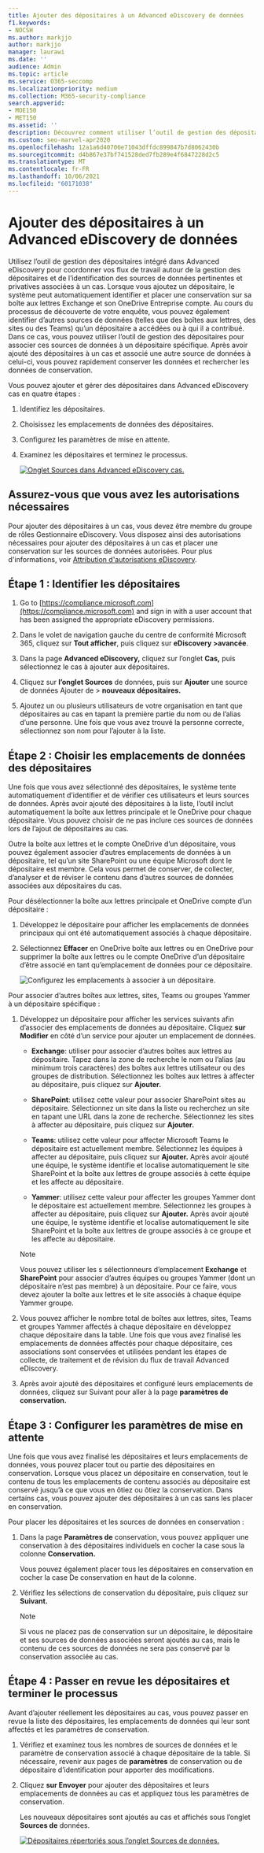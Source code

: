 ```yaml
---
title: Ajouter des dépositaires à un Advanced eDiscovery de données
f1.keywords:
- NOCSH
ms.author: markjjo
author: markjjo
manager: laurawi
ms.date: ''
audience: Admin
ms.topic: article
ms.service: O365-seccomp
ms.localizationpriority: medium
ms.collection: M365-security-compliance
search.appverid:
- MOE150
- MET150
ms.assetid: ''
description: Découvrez comment utiliser l’outil de gestion des dépositaires intégré dans Advanced eDiscovery pour coordonner vos flux de travail et identifier les sources de données pertinentes dans un cas.
ms.custom: seo-marvel-apr2020
ms.openlocfilehash: 12a1a6d40706e71043dffdc899847b7d8062430b
ms.sourcegitcommit: d4b867e37bf741528ded7fb289e4f6847228d2c5
ms.translationtype: MT
ms.contentlocale: fr-FR
ms.lasthandoff: 10/06/2021
ms.locfileid: "60171038"
---
```

# <a name="add-custodians-to-an-advanced-ediscovery-case"></a>Ajouter des dépositaires à un Advanced eDiscovery de données

Utilisez l’outil de gestion des dépositaires intégré dans Advanced eDiscovery pour coordonner vos flux de travail autour de la gestion des dépositaires et de l’identification des sources de données pertinentes et privatives associées à un cas. Lorsque vous ajoutez un dépositaire, le système peut automatiquement identifier et placer une conservation sur sa boîte aux lettres Exchange et son OneDrive Entreprise compte. Au cours du processus de découverte de votre enquête, vous pouvez également identifier d’autres sources de données (telles que des boîtes aux lettres, des sites ou des Teams) qu’un dépositaire a accédées ou à qui il a contribué. Dans ce cas, vous pouvez utiliser l’outil de gestion des dépositaires pour associer ces sources de données à un dépositaire spécifique. Après avoir ajouté des dépositaires à un cas et associé une autre source de données à celui-ci, vous pouvez rapidement conserver les données et rechercher les données de conservation.

Vous pouvez ajouter et gérer des dépositaires dans Advanced eDiscovery cas en quatre étapes :

1. Identifiez les dépositaires.

2. Choisissez les emplacements de données des dépositaires.

3. Configurez les paramètres de mise en attente.

4. Examinez les dépositaires et terminez le processus.

   [![Onglet Sources dans Advanced eDiscovery cas. ](../media/AeD-Sources-Tab.png) ](../media/AeD-Sources-Tab.png#lightbox)

## <a name="make-sure-you-have-the-necessary-permissions"></a>Assurez-vous que vous avez les autorisations nécessaires

Pour ajouter des dépositaires à un cas, vous devez être membre du groupe de rôles Gestionnaire eDiscovery. Vous disposez ainsi des autorisations nécessaires pour ajouter des dépositaires à un cas et placer une conservation sur les sources de données autorisées. Pour plus d'informations, voir [Attribution d'autorisations eDiscovery](get-started-with-advanced-ediscovery.md#step-2-assign-ediscovery-permissions).

## <a name="step-1-identify-custodians"></a>Étape 1 : Identifier les dépositaires

1. Go to [https://compliance.microsoft.com](https://compliance.microsoft.com) and sign in with a user account that has been assigned the appropriate eDiscovery permissions.

2. Dans le volet de navigation gauche du centre de conformité Microsoft 365, cliquez sur **Tout afficher**, puis cliquez sur **eDiscovery >avancée**.

3. Dans la page **Advanced eDiscovery,** cliquez sur l’onglet **Cas,** puis sélectionnez le cas à ajouter aux dépositaires.

4. Cliquez sur **l’onglet Sources** de données, puis sur **Ajouter** une source de données Ajouter de  >  **nouveaux dépositaires.**

5. Ajoutez un ou plusieurs utilisateurs de votre organisation en tant que dépositaires au cas en tapant la première partie du nom ou de l’alias d’une personne. Une fois que vous avez trouvé la personne correcte, sélectionnez son nom pour l’ajouter à la liste.

## <a name="step-2-choose-custodian-data-locations"></a>Étape 2 : Choisir les emplacements de données des dépositaires

Une fois que vous avez sélectionné des dépositaires, le système tente automatiquement d’identifier et de vérifier ces utilisateurs et leurs sources de données. Après avoir ajouté des dépositaires à la liste, l’outil inclut automatiquement la boîte aux lettres principale et le OneDrive pour chaque dépositaire. Vous pouvez choisir de ne pas inclure ces sources de données lors de l’ajout de dépositaires au cas.

Outre la boîte aux lettres et le compte OneDrive d’un dépositaire, vous pouvez également associer d’autres emplacements de données à un dépositaire, tel qu’un site SharePoint ou une équipe Microsoft dont le dépositaire est membre. Cela vous permet de conserver, de collecter, d’analyser et de réviser le contenu dans d’autres sources de données associées aux dépositaires du cas.

Pour désélectionner la boîte aux lettres principale et OneDrive compte d’un dépositaire :

1. Développez le dépositaire pour afficher les emplacements de données principaux qui ont été automatiquement associés à chaque dépositaire.

2. Sélectionnez **Effacer** en  OneDrive boîte aux lettres ou en OneDrive pour supprimer la boîte aux lettres ou le compte OneDrive d’un dépositaire d’être associé en tant qu’emplacement de données pour ce dépositaire. 

   ![Configurez les emplacements à associer à un dépositaire.](../media/ConfigureCustodianLocations.png)

Pour associer d’autres boîtes aux lettres, sites, Teams ou groupes Yammer à un dépositaire spécifique :

1. Développez un dépositaire pour afficher les services suivants afin d’associer des emplacements de données au dépositaire. Cliquez **sur Modifier** en côté d’un service pour ajouter un emplacement de données.

   - **Exchange**: utiliser pour associer d’autres boîtes aux lettres au dépositaire. Tapez dans la zone de recherche le nom ou l’alias (au minimum trois caractères) des boîtes aux lettres utilisateur ou des groupes de distribution. Sélectionnez les boîtes aux lettres à affecter au dépositaire, puis cliquez sur **Ajouter.**

   - **SharePoint**: utilisez cette valeur pour associer SharePoint sites au dépositaire. Sélectionnez un site dans la liste ou recherchez un site en tapant une URL dans la zone de recherche. Sélectionnez les sites à affecter au dépositaire, puis cliquez sur **Ajouter.**

   - **Teams**: utilisez cette valeur pour affecter Microsoft Teams le dépositaire est actuellement membre. Sélectionnez les équipes à affecter au dépositaire, puis cliquez sur **Ajouter.** Après avoir ajouté une équipe, le système identifie et localise automatiquement le site SharePoint et la boîte aux lettres de groupe associés à cette équipe et les affecte au dépositaire.

   - **Yammer**: utilisez cette valeur pour affecter les groupes Yammer dont le dépositaire est actuellement membre. Sélectionnez les groupes à affecter au dépositaire, puis cliquez sur **Ajouter.** Après avoir ajouté une équipe, le système identifie et localise automatiquement le site SharePoint et la boîte aux lettres de groupe associés à ce groupe et les affecte au dépositaire.

   > [!NOTE]
   > Vous pouvez utiliser les s sélectionneurs d’emplacement **Exchange** et **SharePoint** pour associer d’autres équipes ou groupes Yammer (dont un dépositaire n’est pas membre) à un dépositaire. Pour ce faire, vous devez ajouter la boîte aux lettres et le site associés à chaque équipe Yammer groupe.

2. Vous pouvez afficher le nombre total de boîtes aux lettres, sites, Teams et groupes Yammer affectés à chaque dépositaire en développez chaque dépositaire dans la table. Une fois que vous avez finalisé les emplacements de données affectés pour chaque dépositaire, ces associations sont conservées et utilisées pendant les étapes de collecte, de traitement et de révision du flux de travail Advanced eDiscovery.

3. Après avoir ajouté des dépositaires et  configuré leurs emplacements de données, cliquez sur Suivant pour aller à la page **paramètres de conservation.**  

## <a name="step-3-configure-hold-settings"></a>Étape 3 : Configurer les paramètres de mise en attente

 Une fois que vous avez finalisé les dépositaires et leurs emplacements de données, vous pouvez placer tout ou partie des dépositaires en conservation. Lorsque vous placez un dépositaire en conservation, tout le contenu de tous les emplacements de contenu associés au dépositaire est conservé jusqu’à ce que vous en ôtiez ou ôtiez la conservation. Dans certains cas, vous pouvez ajouter des dépositaires à un cas sans les placer en conservation.

Pour placer les dépositaires et les sources de données en conservation :

1. Dans la page **Paramètres de** conservation, vous pouvez appliquer une conservation à des dépositaires individuels en cocher la case sous la colonne **Conservation.**

   Vous pouvez également placer tous les dépositaires  en conservation en cocher la case De conservation en haut de la colonne.

2. Vérifiez les sélections de conservation du dépositaire, puis cliquez sur **Suivant.**

   > [!NOTE]
   > Si vous ne placez pas de conservation sur un dépositaire, le dépositaire et ses sources de données associées seront ajoutés au cas, mais le contenu de ces sources de données ne sera pas conservé par la conservation associée au cas.

## <a name="step-4-review-the-custodians-and-complete-the-process"></a>Étape 4 : Passer en revue les dépositaires et terminer le processus

Avant d’ajouter réellement les dépositaires au cas, vous pouvez passer en revue la liste des dépositaires, les emplacements de données qui leur sont affectés et les paramètres de conservation.

1. Vérifiez et examinez tous les nombres de sources de données et le paramètre de conservation associé à chaque dépositaire de la table. Si nécessaire, revenir  aux pages de **paramètres** de conservation ou de dépositaire d’identification pour apporter des modifications.

2. Cliquez **sur Envoyer** pour ajouter des dépositaires et leurs emplacements de données au cas et appliquez tous les paramètres de conservation.

   Les nouveaux dépositaires sont ajoutés au cas et affichés sous l’onglet **Sources de** données.

   [![Dépositaires répertoriés sous l’onglet Sources de données. ](../media/DataSourcesTab.png) ](../media/DataSourcesTab.png#lightbox)
